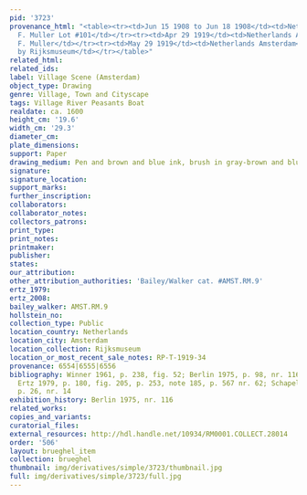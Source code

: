 ```yaml
---
pid: '3723'
provenance_html: "<table><tr><td>Jun 15 1908 to Jun 18 1908</td><td>Netherlands Amsterdam</td><td>Sale
  F. Muller Lot #101</td></tr><tr><td>Apr 29 1919</td><td>Netherlands Amsterdam</td><td>Sale
  F. Muller</td></tr><tr><td>May 29 1919</td><td>Netherlands Amsterdam</td><td>Purchased
  by Rijksmuseum</td></tr></table>"
related_html: 
related_ids: 
label: Village Scene (Amsterdam)
object_type: Drawing
genre: Village, Town and Cityscape
tags: Village River Peasants Boat
realdate: ca. 1600
height_cm: '19.6'
width_cm: '29.3'
diameter_cm: 
plate_dimensions: 
support: Paper
drawing_medium: Pen and brown and blue ink, brush in gray-brown and blue
signature: 
signature_location: 
support_marks: 
further_inscription: 
collaborators: 
collaborator_notes: 
collectors_patrons: 
print_type: 
print_notes: 
printmaker: 
publisher: 
states: 
our_attribution: 
other_attribution_authorities: 'Bailey/Walker cat. #AMST.RM.9'
ertz_1979: 
ertz_2008: 
bailey_walker: AMST.RM.9
hollstein_no: 
collection_type: Public
location_country: Netherlands
location_city: Amsterdam
location_collection: Rijksmuseum
location_or_most_recent_sale_notes: RP-T-1919-34
provenance: 6554|6555|6556
bibliography: Winner 1961, p. 238, fig. 52; Berlin 1975, p. 98, nr. 116, pl. 221;
  Ertz 1979, p. 180, fig. 205, p. 253, note 185, p. 567 nr. 62; Schapelhouman 1987,
  p. 26, nr. 14
exhibition_history: Berlin 1975, nr. 116
related_works: 
copies_and_variants: 
curatorial_files: 
external_resources: http://hdl.handle.net/10934/RM0001.COLLECT.28014
order: '506'
layout: brueghel_item
collection: brueghel
thumbnail: img/derivatives/simple/3723/thumbnail.jpg
full: img/derivatives/simple/3723/full.jpg
---
```

